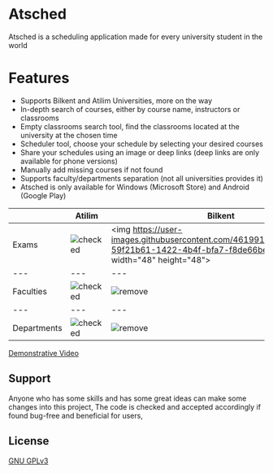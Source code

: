 # Atsched

Atsched is a scheduling application made for every university student in the world

# Features

- Supports Bilkent and Atilim Universities, more on the way
- In-depth search of courses, either by course name, instructors or classrooms
- Empty classrooms search tool, find the classrooms located at the university at the chosen time
- Scheduler tool, choose your schedule by selecting your desired courses
- Share your schedules using an image or deep links (deep links are only available for phone versions)
- Manually add missing courses if not found
- Supports faculty/departments separation (not all universities provides it)
- Atsched is only available for Windows (Microsoft Store) and Android (Google Play)

|        | Atilim | Bilkent|
| --- | --- | --- |
| Exams  | ![checked](https://user-images.githubusercontent.com/46199105/212768267-fde7d996-35a2-41aa-b083-de2352bc972f.png) | <img https://user-images.githubusercontent.com/46199105/212768351-59f21b61-1422-4b4f-bfa7-f8de66bec6d4.png width="48" height="48"> |
| --- | --- | --- |
| Faculties| ![checked](https://user-images.githubusercontent.com/46199105/212768267-fde7d996-35a2-41aa-b083-de2352bc972f.png) | ![remove](https://user-images.githubusercontent.com/46199105/212768351-59f21b61-1422-4b4f-bfa7-f8de66bec6d4.png) |
| --- | --- | --- |
| Departments| ![checked](https://user-images.githubusercontent.com/46199105/212768267-fde7d996-35a2-41aa-b083-de2352bc972f.png) | ![remove](https://user-images.githubusercontent.com/46199105/212768351-59f21b61-1422-4b4f-bfa7-f8de66bec6d4.png) |

[Demonstrative Video](https://www.youtube.com/watch?v=LldHI16tvtY)

## Support

Anyone who has some skills and has some great ideas can make some changes into this project,
The code is checked and accepted accordingly if found bug-free and beneficial for users,

## License

[GNU GPLv3](LICENSE)
